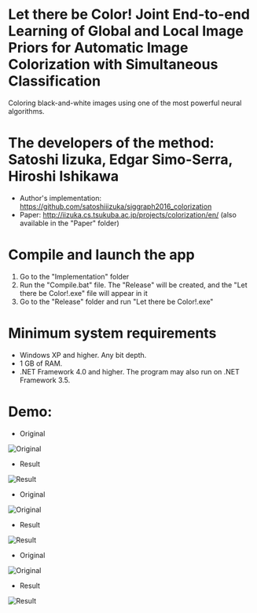 # Let there be Color! Joint End-to-end Learning of Global and Local Image Priors for Automatic Image Colorization with Simultaneous Classification
Coloring black-and-white images using one of the most powerful neural algorithms.

# The developers of the method: Satoshi Iizuka, Edgar Simo-Serra, Hiroshi Ishikawa
* Author's implementation: https://github.com/satoshiiizuka/siggraph2016_colorization
* Paper: http://iizuka.cs.tsukuba.ac.jp/projects/colorization/en/ (also available in the "Paper" folder)

# Compile and launch the app
1. Go to the "Implementation" folder
2. Run the "Compile.bat" file. The "Release" will be created, and the "Let there be Color!.exe" file will appear in it
3. Go to the "Release" folder and run "Let there be Color!.exe"

# Minimum system requirements
* Windows XP and higher. Any bit depth.
* 1 GB of RAM.
* .NET Framework 4.0 and higher. The program may also run on .NET Framework 3.5.

# Demo:

* Original

![Original](https://github.com/ColorfulSoft/StyleTransfer-Colorization-SuperResolution/blob/master/Colorization/2016.%20Let%20there%20be%20Color!%20Joint%20End-to-end%20Learning%20of%20Global%20and%20Local%20Image%20Priors%20for%20Automatic%20Image%20Colorization%20with%20Simultaneous%20Classification/Examples/1.jpg)

* Result

![Result](https://github.com/ColorfulSoft/StyleTransfer-Colorization-SuperResolution/blob/master/Colorization/2016.%20Let%20there%20be%20Color!%20Joint%20End-to-end%20Learning%20of%20Global%20and%20Local%20Image%20Priors%20for%20Automatic%20Image%20Colorization%20with%20Simultaneous%20Classification/Examples/Result_1.png)

* Original

![Original](https://github.com/ColorfulSoft/StyleTransfer-Colorization-SuperResolution/blob/master/Colorization/2016.%20Let%20there%20be%20Color!%20Joint%20End-to-end%20Learning%20of%20Global%20and%20Local%20Image%20Priors%20for%20Automatic%20Image%20Colorization%20with%20Simultaneous%20Classification/Examples/2.jpg)

* Result

![Result](https://github.com/ColorfulSoft/StyleTransfer-Colorization-SuperResolution/blob/master/Colorization/2016.%20Let%20there%20be%20Color!%20Joint%20End-to-end%20Learning%20of%20Global%20and%20Local%20Image%20Priors%20for%20Automatic%20Image%20Colorization%20with%20Simultaneous%20Classification/Examples/Result_2.png)

* Original

![Original](https://github.com/ColorfulSoft/StyleTransfer-Colorization-SuperResolution/blob/master/Colorization/2016.%20Let%20there%20be%20Color!%20Joint%20End-to-end%20Learning%20of%20Global%20and%20Local%20Image%20Priors%20for%20Automatic%20Image%20Colorization%20with%20Simultaneous%20Classification/Examples/3.jpg)

* Result

![Result](https://github.com/ColorfulSoft/StyleTransfer-Colorization-SuperResolution/blob/master/Colorization/2016.%20Let%20there%20be%20Color!%20Joint%20End-to-end%20Learning%20of%20Global%20and%20Local%20Image%20Priors%20for%20Automatic%20Image%20Colorization%20with%20Simultaneous%20Classification/Examples/Result_3.png)
